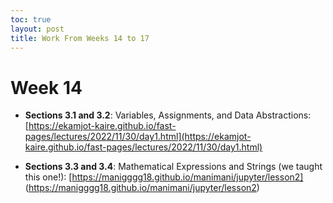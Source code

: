 ```yaml
---
toc: true
layout: post
title: Work From Weeks 14 to 17 
---
```


# Week 14 

- **Sections 3.1 and 3.2**: Variables, Assignments, and Data Abstractions: [https://ekamjot-kaire.github.io/fast-pages/lectures/2022/11/30/day1.html](https://ekamjot-kaire.github.io/fast-pages/lectures/2022/11/30/day1.html)

- **Sections 3.3 and 3.4**: Mathematical Expressions and Strings (we taught this one!): [https://manigggg18.github.io/manimani/jupyter/lesson2] (https://manigggg18.github.io/manimani/jupyter/lesson2)